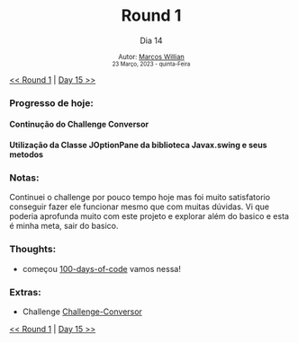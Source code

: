 <div align="center">
  <h1>Round 1</h1>
  <p>Dia 14</p>

  <sub>
    Autor: <a href="https://github.com/marcosmwx" target="_blank">Marcos Willian</a>
    <br>
    <small>23 Março, 2023 - quinta-Feira</small>
  </sub>
</div>

[<< Round 1](./README.MD) | [Day 15 >>](dia015.md)

### Progresso de hoje:

<h4>Continução do Challenge Conversor<h4>
Utilização da Classe JOptionPane da biblioteca Javax.swing e seus metodos<br>

### Notas:

Continuei o challenge por pouco tempo hoje mas foi muito satisfatorio conseguir fazer ele funcionar mesmo que com muitas dúvidas.
Vi que poderia aprofunda muito com este projeto e explorar além do basico e esta é minha meta, sair do basico.

### Thoughts:

- começou [100-days-of-code](https://github.com/marcosmwx/100DaysOfCode) vamos nessa!

### Extras:

- Challenge [Challenge-Conversor](https://github.com/marcosmwx/Challenge-Conversor)

[<< Round 1](./README.MD) | [Day 15 >>](dia015.md)
